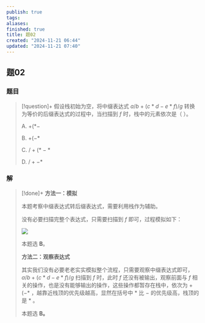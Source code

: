 ```yaml
---
publish: true
tags: 
aliases: 
finished: true
title: 题02
created: "2024-11-21 06:44"
updated: "2024-11-21 07:40"
---
```

## 题02
### 题目
> [!question]+
> 假设栈初始为空，将中缀表达式 $a/b+(c*d-e*f)/g$ 转换为等价的后缀表达式的过程中，当扫描到 $f$ 时，栈中的元素依次是（ ）。
> 
> A. $+(*-$
> 
> B. $+(-*$
> 
> C. $/+(*-*$
> 
> D. $/+-*$
### 解
> [!done]+
> **方法一：模拟**
> 
> 本题考察中缀表达式转后缀表达式，需要利用栈作为辅助。
> 
> 没有必要扫描完整个表达式，只需要扫描到 $f$ 即可，过程模拟如下：
> 
> ![](https://pic2.zhimg.com/v2-6d21b86ffb9846c828af48a949f513a3_r.jpg)
> 
> 本题选 **B**。
> 
> **方法二：观察表达式**
> 
> 其实我们没有必要老老实实模拟整个流程，只需要观察中缀表达式即可， $a/b+(c*d-e*f)/g$ 扫描到 $f$ 时，此时 $f$ 还没有被输出，观察前面与 $f$ 相关的操作，也是没有能够输出的操作，这些操作都暂存在栈中，依次为 $+(-*$ ，越靠近栈顶的优先级越高，显然在括号中 $*$ 比 $-$ 的优先级高，栈顶的是 $*$ 。
> 
> 本题选 **B。**